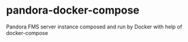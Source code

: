 # pandora-docker-compose
Pandora FMS server instance composed and run by Docker with help of docker-compose
